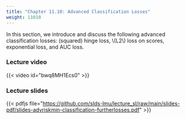 ```yaml
---
title: "Chapter 11.10: Advanced Classification Losses"
weight: 11010
---
```

In this section, we introduce and discuss the following advanced classification losses: (squared) hinge loss, \\(L2\\) loss on scores, exponential loss, and AUC loss. 

<!--more-->

### Lecture video

{{< video id="bwq8MH1Ecs0" >}}

### Lecture slides

{{< pdfjs file="https://github.com/slds-lmu/lecture_sl/raw/main/slides-pdf/slides-advriskmin-classification-furtherlosses.pdf" >}}
